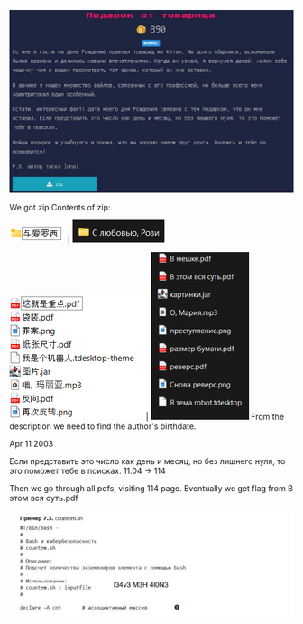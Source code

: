 ﻿![](Aspose.Words.493a7d73-103b-4974-985e-1092274fdca6.001.jpeg)

We got zip Contents of zip:

![](Aspose.Words.493a7d73-103b-4974-985e-1092274fdca6.002.png)| ![](Aspose.Words.493a7d73-103b-4974-985e-1092274fdca6.003.png)

![](Aspose.Words.493a7d73-103b-4974-985e-1092274fdca6.004.png)| ![](Aspose.Words.493a7d73-103b-4974-985e-1092274fdca6.005.png) 
From the description we need to find the author's birthdate.

Apr 11 2003

Если представить это число как день и месяц, но без лишнего нуля, то это поможет тебе в поисках. 11.04 -> 114

Then we go through all pdfs, visiting 114 page. Eventually we get flag from В этом вся суть.pdf

![](Aspose.Words.493a7d73-103b-4974-985e-1092274fdca6.006.jpeg)
